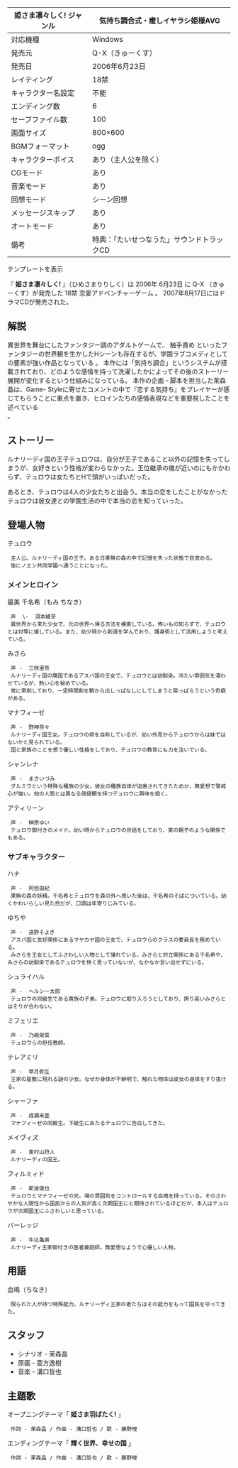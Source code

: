 姫さま凛々しく!  ジャンル  |  気持ち調合式・癒しイヤラシ姫様AVG   
---|---  
対応機種  |  Windows   
発売元  |  Q-X（きゅーくす）   
発売日  |  2006年6月23日   
レイティング  |  18禁   
キャラクター名設定  |  不能   
エンディング数  |  6   
セーブファイル数  |  100   
画面サイズ  |  800×600   
BGMフォーマット  |  ogg   
キャラクターボイス  |  あり（主人公を除く）   
CGモード  |  あり   
音楽モード  |  あり   
回想モード  |  シーン回想   
メッセージスキップ  |  あり   
オートモード  |  あり   
備考  |  特典：「たいせつなうた」サウンドトラックCD   
テンプレートを表示  
  
『 **姫さま凛々しく!** 』（ひめさまりりしく）は  2006年  6月23日  に  Q-X  （きゅーくす）が発売した  18禁
恋愛アドベンチャーゲーム  。 2007年8月17日にはドラマCDが発売された。

##  解説  

異世界を舞台にしたファンタジー調のアダルトゲームで、  触手責め
といったファンタジーの世界観を生かしたHシーンも存在するが、学園ラブコメディとしての要素が強い作品となっている    。
本作には「気持ち調合」というシステムが搭載されており、どのような感情を持って洗濯したかによってその後のストーリー展開が変化するという仕組みになっている。
本作の企画・脚本を担当した茉森晶は、Game-
Styleに寄せたコメントの中で『恋する気持ち』をプレイヤーが感じてもらうことに重点を置き、ヒロインたちの感情表現などを重要視したことを述べている  
。

##  ストーリー  

ルナリーディ国の王子テュロウは、自分が王子であること以外の記憶を失ってしまうが、女好きという性格が変わらなかった。王位継承の儀が近いのにもかかわらず、テュロウは女たちとHで頭がいっぱいだった。

あるとき、テュロウは4人の少女たちと出会う。本当の恋をしたことがなかったテュロウは彼女達との学園生活の中で本当の恋を知っていった。

##  登場人物  

テュロウ

     主人公。ルナリーディ国の王子。ある日果無の森の中で記憶を失った状態で目覚める。 
     後にノエン共同学園へ通うことになった。 

###  メインヒロイン  

最美 千名希（もみ ちなき）

     声  \-  須本綾奈 
     異世界から来た少女で、元の世界へ帰る方法を模索している。怖いもの知らずで、テュロウとは対等に接している。また、幼少時から剣道を学んでおり、護身術として活用しようと考えている。 
みさら

     声 -  三咲里奈 
     ルナリーディ国の隣国であるアスバ国の王女で、テュロウとは幼馴染。冷たい雰囲気を漂わせているが、熱い心を秘めている。 
     常に帯剣しており、一定時間剣を鞘から出しっぱなしにしてしまうと酔っぱらうという奇癖がある。 
マナフィーゼ

     声 -  野神奈々 
     ルナリーディ国王女。テュロウの姉を自称しているが、幼い外見からテュロウからは妹ではないかと見られている。 
     国と家族のことを想う優しい性格をしており、テュロウの教育にも力を注いでいる。 
シャンレナ

     声 -  まきいづみ 
     グルミウという特殊な種族の少女。彼女の種族自体が迫害されてきたためか、無愛想で警戒心が強い。他の人間とは異なる価値観を持つテュロウに興味を抱く。 
アティリーン

     声 -  榊原ゆい 
     テュロウ御付きのメイド。幼い時からテュロウの世話をしており、実の親子のような関係でもある。 

###  サブキャラクター  

ハナ

     声 -  阿倍由紀 
     果無の森の妖精。千名希とテュロウを森の外へ導いた後は、千名希のそばについている。幼くかわいらしい見た目だが、口調は年寄りじみている。 
ゆちや

     声 -  遠野そよぎ 
     アスバ国と友好関係にあるマヤカヤ国の王女で、テュロウらのクラスの委員長を務めている。 
     みさらを王女としてふさわしい人物として憧れている。みさらと対立関係にある千名希や、みさらの幼馴染であるテュロウを快く思っていないが、なかなか言い出せずにいる。 
シュライハル

     声 -  ヘルシー太郎 
     テュロウの同級生である貴族の子弟。テュロウに取り入ろうとしており、誇り高いみさらとはそりが合わない。 
ミフェリエ

     声 -  乃嶋架菜 
     テュロウらの担任教師。 
テレアミリ

     声 -  草月弥生 
     王家の屋敷に現れる謎の少女。なぜか身体が不鮮明で、触れた物体は彼女の身体をすり抜ける。 
シャーファ

     声 -  成瀬未亜 
     マナフィーゼの同級生。下級生にあたるテュロウに告白してきた。 
メイヴィズ

     声 -  東村山狩人 
     ルナリーディの国王。 
フィルミィド

     声 -  新波俊也 
     テュロウとマナフィーゼの兄。場の雰囲気をコントロールする血鳴を持っている。そのさわやかな人間性から国民からの人気が高く次期国王にと期待されているほどだが、本人はテュロウが次期国王にふさわしいと思っている。 
バーレッジ

     声 -  牛込亀男 
     ルナリーディ王家御付きの医者兼庭師。無愛想なようで心優しい人物。 

##  用語  

血鳴（ちなき）

     限られた人が持つ特殊能力。ルナリーディ王家の者たちはその能力をもって国民を守ってきた。 

##  スタッフ  

  * シナリオ - 茉森晶 
  * 原画 - 亜方逸樹 
  * 音楽 - 溝口哲也 

##  主題歌  

オープニングテーマ「 **姫さま羽ばたく!** 」

     作詞 - 茉森晶 / 作曲 - 溝口哲也 / 歌 - 藤野哩 
エンディングテーマ「 **輝く世界、幸せの国** 」

     作詞 - 茉森晶 / 作曲 - 溝口哲也 / 歌 - 藤野哩 

